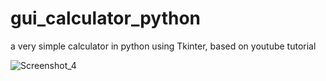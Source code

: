# gui_calculator_python

a very simple calculator in python using Tkinter, based on youtube tutorial



![Screenshot_4](https://github.com/erjan/gui_calculator_python/assets/4441068/910afc29-fb23-4c22-9e37-72d02fcf6736)
